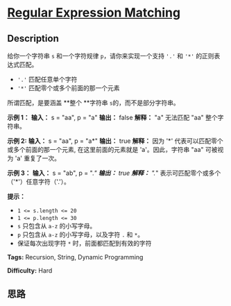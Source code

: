 # [Regular Expression Matching][title]

## Description

给你一个字符串 `s` 和一个字符规律 `p`，请你来实现一个支持 `'.'` 和 `'*'` 的正则表达式匹配。

  * `'.'` 匹配任意单个字符
  * `'*'` 匹配零个或多个前面的那一个元素

所谓匹配，是要涵盖  **整个  **字符串 `s`的，而不是部分字符串。



**示例 1：**
            **输入：** s = "aa", p = "a"    **输出：** false    **解释：** "a" 无法匹配 "aa" 整个字符串。    

**示例 2:**
            **输入：** s = "aa", p = "a*"    **输出：** true    **解释：** 因为 '*' 代表可以匹配零个或多个前面的那一个元素, 在这里前面的元素就是 'a'。因此，字符串 "aa" 可被视为 'a' 重复了一次。    

**示例  3：**
            **输入：** s = "ab", p = ".*"    **输出：** true    **解释：** ".*" 表示可匹配零个或多个（'*'）任意字符（'.'）。    



**提示：**

  * `1 <= s.length <= 20`
  * `1 <= p.length <= 30`
  * `s` 只包含从 `a-z` 的小写字母。
  * `p` 只包含从 `a-z` 的小写字母，以及字符 `.` 和 `*`。
  * 保证每次出现字符 `*` 时，前面都匹配到有效的字符


**Tags:** Recursion, String, Dynamic Programming

**Difficulty:** Hard

## 思路

[title]: https://leetcode-cn.com/problems/regular-expression-matching
